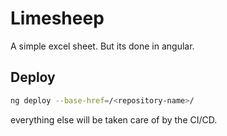 # Limesheep

A simple excel sheet. But its done in angular.

## Deploy
```bash
ng deploy --base-href=/<repository-name>/
```
everything else will be taken care of by the CI/CD.
